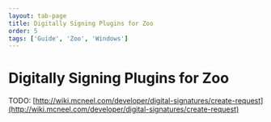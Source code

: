 ```yaml
---
layout: tab-page
title: Digitally Signing Plugins for Zoo
order: 5
tags: ['Guide', 'Zoo', 'Windows']
---
```


# Digitally Signing Plugins for Zoo

TODO: [http://wiki.mcneel.com/developer/digital-signatures/create-request](http://wiki.mcneel.com/developer/digital-signatures/create-request)
